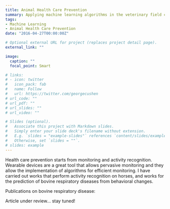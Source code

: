```yaml
---
title: Animal Health Care Prevention
summary: Applying machine learning algorithms in the veterinary field can often gives access to insights that can provide early assessments about the health condition of animals. Just like it already happens for humans and pervasive devices, these assessments can not be considered medical devices and/or services. However, a successful early detection of symptoms, confirmed by a veterinarian, may often lead to faster healing when proper early treatment is provided.
tags:
- Machine Learning
- Animal Health Care Prevention
date: "2016-04-27T00:00:00Z"

# Optional external URL for project (replaces project detail page).
external_link: ""

image:
  caption: ""
  focal_point: Smart

# links:
# - icon: twitter
#   icon_pack: fab
#   name: Follow
#   url: https://twitter.com/georgecushen
# url_code: ""
# url_pdf: ""
# url_slides: ""
# url_video: ""

# Slides (optional).
#   Associate this project with Markdown slides.
#   Simply enter your slide deck's filename without extension.
#   E.g. `slides = "example-slides"` references `content/slides/example-slides.md`.
#   Otherwise, set `slides = ""`.
# slides: example
---
```


Health care prevention starts from monitoring and activity recognition. Wearable devices are a great tool that allows pervasive monitoring and they allow the implementation of algorithms for efficient monitoring. I have carried out works that perform activity recognition on horses, and works for the prediction of bovine respiratory diseases from behavioral changes.

<!-- Publications on horse gait activity recognition:

{{< icon name="download" pack="fas" >}} See article {{< staticref "https://ieeexplore.ieee.org/abstract/document/8784022" "newtab" >}}"Smartwatch application for horse gaits activity recognition"{{< /staticref >}}.

{{< icon name="download" pack="fas" >}} See article {{< staticref "https://www.sciencedirect.com/science/article/abs/pii/S1574119220300754" "newtab" >}}"A framework for the recognition of horse gaits through wearable devices"{{< /staticref >}}. -->


Publications on bovine respiratory disease:

Article under review... stay tuned!

<!-- [I'm an external link](https://www.google.com) -->
